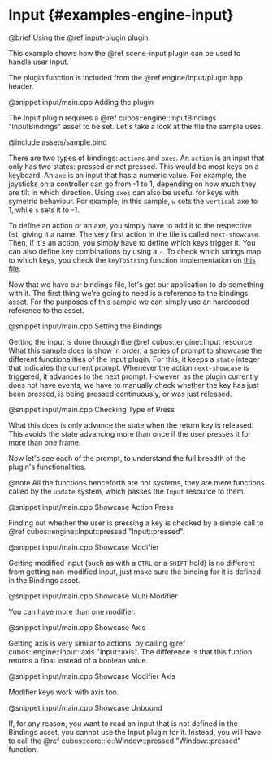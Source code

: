 # Input {#examples-engine-input}

@brief Using the @ref input-plugin plugin.

This example shows how the @ref scene-input plugin can be used to handle user input.

The plugin function is included from the @ref engine/input/plugin.hpp header.

@snippet input/main.cpp Adding the plugin

The Input plugin requires a @ref cubos::engine::InputBindings "InputBindings" asset to be set.
Let's take a look at the file the sample uses.

@include assets/sample.bind

There are two types of bindings: `actions` and `axes`.
An `action` is an input that only has two states: pressed or not pressed.
This would be most keys on a keyboard.
An `axe` is an input that has a numeric value.
For example, the joysticks on a controller can go from -1 to 1, depending on how much they are tilt in which direction.
Using `axes` can also be useful for keys with symetric behaviour.
For example, in this sample, `w` sets the `vertical` axe to 1, while `s` sets it to -1.

To define an action or an axe, you simply have to add it to the respective list, giving it a name.
The very first action in the file is called `next-showcase`.
Then, if it's an action, you simply have to define which keys trigger it.
You can also define key combinations by using a `-`.
To check which strings map to which keys, you check the `keyToString` function implementation on [this file](https://github.com/GameDevTecnico/cubos/blob/main/core/src/cubos/core/io/keyboard.cpp). 

Now that we have our bindings file, let's get our application to do something with it.
The first thing we're going to need is a reference to the bindings asset. 
For the purposes of this sample we can simply use an hardcoded reference to the asset.

@snippet input/main.cpp Setting the Bindings

Getting the input is done through the @ref cubos::engine::Input resource.
What this sample does is show in order, a series of prompt to showcase the different functionalities of the Input plugin.
For this, it keeps a `state` integer that indicates the current prompt.
Whenever the action `next-showcase` is triggered, it advances to the next prompt.
However, as the plugin currently does not have events, we have to manually check whether the key has just been pressed, is being pressed continuously, or was just released.

@snippet input/main.cpp Checking Type of Press

What this does is only advance the state when the return key is released.
This avoids the state advancing more than once if the user presses it for more than one frame.

Now let's see each of the prompt, to understand the full breadth of the plugin's functionalities.

@note All the functions henceforth are not systems, they are mere functions called by the `update` system, which passes the `Input` resource to them.

@snippet input/main.cpp Showcase Action Press

Finding out whether the user is pressing a key is checked by a simple call to @ref cubos::engine::Input::pressed "Input::pressed".

@snippet input/main.cpp Showcase Modifier

Getting modified input (such as with a `CTRL` or a `SHIFT` hold) is no different from getting non-modified input, just make sure the binding for it is defined in the Bindings asset.

@snippet input/main.cpp Showcase Multi Modifier

You can have more than one modifier.

@snippet input/main.cpp Showcase Axis

Getting axis is very similar to actions, by calling @ref cubos::engine::Input::axis "Input::axis".
The difference is that this funtion returns a float instead of a boolean value.

@snippet input/main.cpp Showcase Modifier Axis

Modifier keys work with axis too.

@snippet input/main.cpp Showcase Unbound

If, for any reason, you want to read an input that is not defined in the Bindings asset, you cannot use the Input plugin for it.
Instead, you will have to call the @ref cubos::core::io::Window::pressed "Window::pressed" function.
